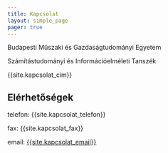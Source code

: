 ```yaml
---
title: Kapcsolat
layout: simple_page 
pager: true 
---
```


Budapesti Műszaki és Gazdaságtudományi Egyetem

Számítástudományi és Információelméleti Tanszék

{{site.kapcsolat_cim}}



Elérhetőségek
-------------

telefon: {{site.kapcsolat_telefon}}

fax: {{site.kapcsolat_fax}}

email: [{{site.kapcsolat_email}}](mailto:{{site.kapcsolat_email}})
